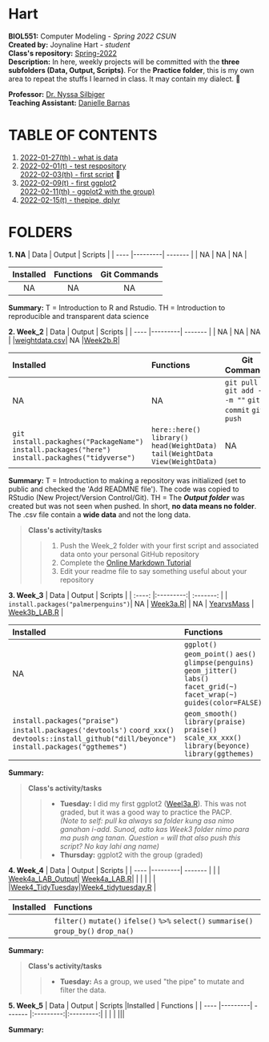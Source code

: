 # Hart
**BIOL551:** Computer Modeling - _Spring 2022 CSUN_  
**Created by:** Joynaline Hart - _student_  
**Class's repository:** [Spring-2022](https://github.com/Biol551-CSUN/Spring-2022)  
**Description:** In here, weekly projects will be committed with the **three subfolders (Data, Output, Scripts)**. For the **Practice folder**, this is my own area to repeat the stuffs I learned in class. It may contain my dialect. :thinking:  

**Professor:** [Dr. Nyssa Silbiger](https://github.com/njsilbiger)  
**Teaching Assistant:** [Danielle Barnas](https://github.com/dbarnas)  

# TABLE OF CONTENTS
1. [2022-01-27(th) - what is data](#week1a)
2. [2022-02-01(t) - test respository](#week2a)  
   [2022-02-03(th) - first script](#week2b) :hibiscus:
3. [2022-02-09(t) - first ggplot2](#week3a)  
   [2022-02-11(th) - ggplot2 with the group)](#week3b)
4. [2022-02-15(t) - thepipe, dplyr](#week4a)


# FOLDERS
**1. NA** <a name = "week1a"></a>
| Data | Output  | Scripts |
| ---- |---------| ------- |
| NA   | NA      | NA      |

|Installed  | Functions | Git Commands |
|:---------:|:---------:|:------------:|
|NA         |NA         |NA        | 

**Summary:** T = Introduction to R and Rstudio. TH = Introduction to reproducible and transparent data science


**2. Week_2** <a name = "week2a"></a> <a name = "week2b"></a>
| Data | Output  | Scripts |
| ---- |---------| ------- |
| NA   | NA      | NA      |
|[weightdata.csv](https://github.com/Biol551-CSUN/Hart/blob/main/Week_2/Data/weightdata.csv)| NA |[Week2b.R](https://github.com/Biol551-CSUN/Hart/blob/main/Week_2/Scripts/Week2b.R)|

|Installed  | Functions |  Git Commands |
|:---------|:---------|------------|
|NA         |NA         |`git pull` `git add -a -m ""` `git commit` `git push`|
|`git` `install.packaghes("PackageName")` `install.packages("here")` `install.packaghes("tidyverse")`| `here::here()` `library()` `head(WeightData)` `tail(WeightData` `View(WeightData)`|NA|

**Summary:** T = Introduction to making a repository was initialized (set to public and checked the 'Add READMNE file'). The code was copied to RStudio (New Project/Version Control/Git). TH = The **_Output folder_** was created but was not seen when pushed. In short, **no data means no folder**. The .csv file contain a **wide data** and not the long data. 
> **Class's activity/tasks**  
>> 1. Push the Week_2 folder with your first script and associated data onto your personal GitHub repository
>> 2. Complete the [Online Markdown Tutorial](https://www.markdowntutorial.com/)
>> 3. Edit your readme file to say something useful about your repository

**3. Week_3** <a name = "week3a"></a> <a name = "week3b"></a>
| Data | Output  | Scripts |
| :----: |:---------:| :-------: |
| `install.packages("palmerpenguins")`| NA | [Week3a.R](https://github.com/Biol551-CSUN/Hart/blob/main/Week_3/Scripts/Week_3a.R)|
| NA |   [YearvsMass](https://github.com/Biol551-CSUN/Hart/blob/main/Week_3/Output/Week3b_LAB_YearvsMass.png)   | [Week3b_LAB.R](https://github.com/Biol551-CSUN/Hart/blob/main/Week_3/Scripts/Week3b_LAB.R)     |

|Installed  | Functions | 
|:---------|:---------|
|NA|`ggplot()` `geom_point()` `aes()` `glimpse(penguins)` `geom_jitter()` `labs()` `facet_grid(~)` `facet_wrap(~)` `guides(color=FALSE)` | 
|`install.packages("praise")` `install.packages('devtools')` `coord_xxx()` `devtools::install_github("dill/beyonce")` `install.packages("ggthemes")`|`geom_smooth()` `library(praise)` `praise()` `scale_xx_xxx()` `library(beyonce)` `library(ggthemes)`|

**Summary:**
> **Class's activity/tasks** 
>> * **Tuesday:** I did my first ggplot2 ([Weel3a.R](https://github.com/Biol551-CSUN/Hart/blob/main/Week_3/Scripts/Week_3a.R)). This was not graded, but it was a good way to practice the PACP.  
>> _(Note to self: pull ka always sa folder kung asa nimo ganahan i-add. Sunod, adto kas Week3 folder nimo para ma push ang tanan. Question = will that also push this script? No kay lahi ang name)_
>> * **Thursday:** ggplot2 with the group (graded)

**4. Week_4** <a name = "week4a"></a>
| Data | Output  | Scripts |
| ---- |---------| ------- |
|      | [Week4a_LAB_Output](https://github.com/Biol551-CSUN/Hart/blob/main/Week_4/Output/Week4_Penguiun_Bodymass_vs_Island.png)| [Week4a_LAB.R](https://github.com/Biol551-CSUN/Hart/blob/main/Week_4/Scripts/Week4a_LAB.R)|
| | | |
| |[Week4_TidyTuesday](https://github.com/Biol551-CSUN/Hart/blob/main/tidytuesday/Week4_Tidy/Output/Week4_tidytuesday_Bee_colony.png)|[Week4_tidytuesday.R](https://github.com/Biol551-CSUN/Hart/blob/main/tidytuesday/Week4_Tidy/Scripts/Week4_tidytuesday.R) |

|Installed | Functions | 
|:---------|:---------|
| |`filter()` `mutate()` `ifelse()` `%>%` `select()` `summarise()` `group_by()` `drop_na()`|

**Summary:** 
> **Class's activity/tasks**
>> * **Tuesday:** As a group, we used "the pipe" to mutate and filter the data.

**5. Week_5**
| Data | Output  | Scripts |Installed  | Functions | 
| ---- |---------| ------- |:---------:|:---------:|
|      |      | ||| 

**Summary:**
